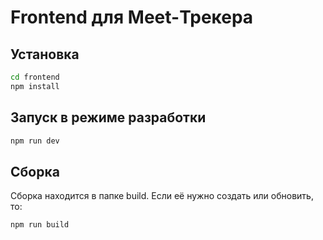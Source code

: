 # Frontend для Meet-Трекера

## Установка

```bash
cd frontend
npm install
```

## Запуск в режиме разработки

```bash
npm run dev
```

## Сборка

Сборка находится в папке build. Если её нужно создать или обновить, то:

```bash
npm run build
```
